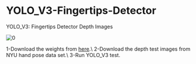 # YOLO_V3-Fingertips-Detector
YOLO_V3: Fingertips Detector Depth Images



![0](https://user-images.githubusercontent.com/50027513/130701662-74f82fce-3e69-48ed-a678-14cf546622c7.png)


1-Download the weights from [here](https://drive.google.com/file/d/1wLWsx6u3UgmOgQWfas9qrFTdyfdR3pRe/view?usp=sharing).\\
2-Download the depth test images from NYU hand pose data set.\\
3-Run YOLO_V3 test.
